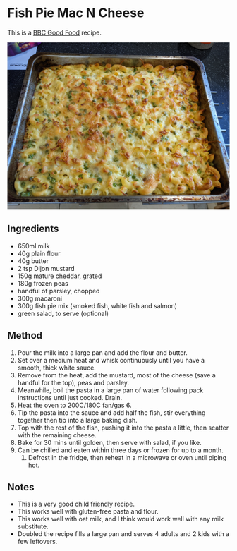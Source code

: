 # Fish Pie Mac N Cheese #

This is a [BBC Good Food](https://www.bbcgoodfood.com/recipes/fish-pie-mac-n-cheese) recipe.

![fish pie mac and cheese](/public/images/fish-pie-mac-n-cheese.jpg)

## Ingredients ##

- 650ml milk
- 40g plain flour
- 40g butter
- 2 tsp Dijon mustard
- 150g mature cheddar, grated
- 180g frozen peas
- handful of parsley, chopped
- 300g macaroni
- 300g fish pie mix (smoked fish, white fish and salmon)
- green salad, to serve (optional)

## Method ##

1. Pour the milk into a large pan and add the flour and butter.
1. Set over a medium heat and whisk continuously until you have a smooth, thick white sauce.
1. Remove from the heat, add the mustard, most of the cheese (save a handful for the top), peas and parsley.
1. Meanwhile, boil the pasta in a large pan of water following pack instructions until just cooked. Drain.
1. Heat the oven to 200C/180C fan/gas 6.
1. Tip the pasta into the sauce and add half the fish, stir everything together then tip into a large baking dish.
1. Top with the rest of the fish, pushing it into the pasta a little, then scatter with the remaining cheese.
1. Bake for 30 mins until golden, then serve with salad, if you like.
1. Can be chilled and eaten within three days or frozen for up to a month.
    1. Defrost in the fridge, then reheat in a microwave or oven until piping hot.

## Notes

- This is a very good child friendly recipe.
- This works well with gluten-free pasta and flour.
- This works well with oat milk, and I think would work well with any milk substitute.
- Doubled the recipe fills a large pan and serves 4 adults and 2 kids with a few leftovers.
